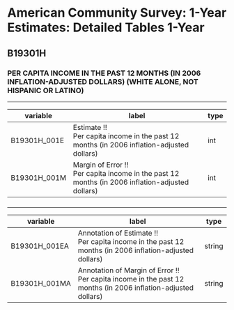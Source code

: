 # American Community Survey: 1-Year Estimates: Detailed Tables 1-Year

## B19301H

### PER CAPITA INCOME IN THE PAST 12 MONTHS (IN 2006 INFLATION-ADJUSTED DOLLARS) (WHITE ALONE, NOT HISPANIC OR LATINO)

___

| variable | label | type |
| ----- | ----- | ----- |
| B19301H_001E | Estimate !!<br>Per capita income in the past 12 months (in 2006 inflation-adjusted dollars) | int |
| B19301H_001M | Margin of Error !!<br>Per capita income in the past 12 months (in 2006 inflation-adjusted dollars) | int |
### 

___

| variable | label | type |
| ----- | ----- | ----- |
| B19301H_001EA | Annotation of Estimate !!<br>Per capita income in the past 12 months (in 2006 inflation-adjusted dollars) | string |
| B19301H_001MA | Annotation of Margin of Error !!<br>Per capita income in the past 12 months (in 2006 inflation-adjusted dollars) | string |


